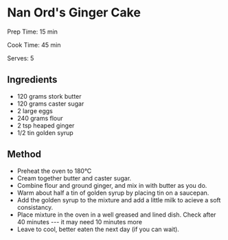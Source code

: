 # Nan Ord's Ginger Cake

Prep Time: 15 min

Cook Time: 45 min

Serves: 5
## Ingredients
* 120 grams stork butter
* 120 grams caster sugar
* 2 large eggs
* 240 grams flour
* 2 tsp heaped ginger
* 1/2 tin golden syrup


## Method
* Preheat the oven to 180°C
* Cream together butter and caster sugar.
* Combine flour and ground ginger, and mix in with butter as you do.
* Warm about half a tin of golden syrup by placing tin on a saucepan.
* Add the golden syrup to the mixture and add a little milk to acieve a soft consistancy.
* Place mixture in the oven in a well greased and lined dish. Check after 40 minutes --- it may need 10 minutes more
* Leave to cool, better eaten the next day (if you can wait).
